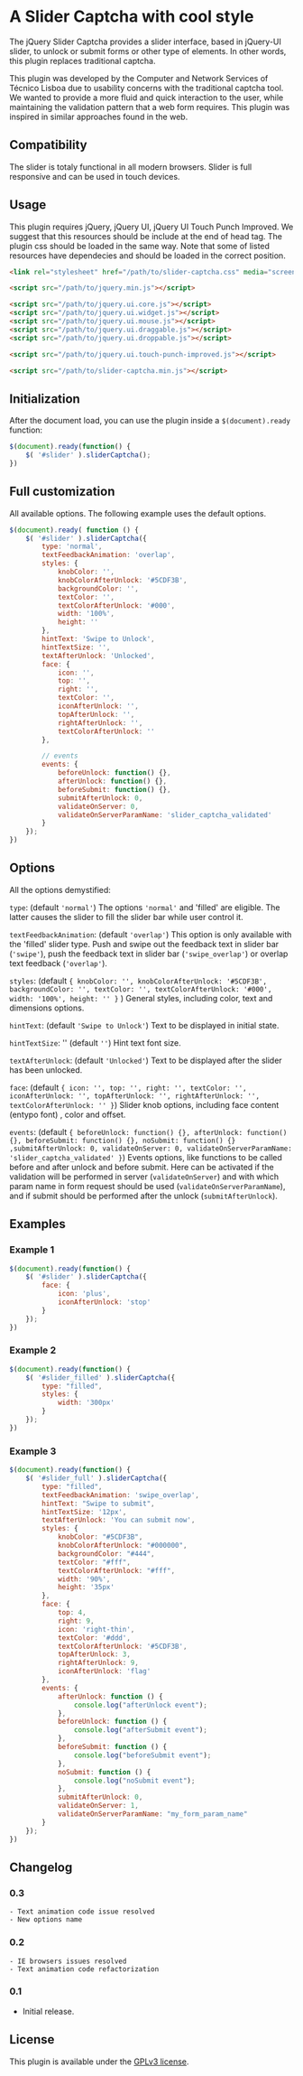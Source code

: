 A Slider Captcha with cool style
========================

The jQuery Slider Captcha provides a slider interface, based in jQuery-UI slider, to unlock or submit forms or other type of elements. In other words, this plugin replaces traditional captcha. 

This plugin was developed by the Computer and Network Services of Técnico Lisboa due to usability concerns with the traditional captcha tool. We wanted to provide a more fluid and quick interaction to the user, while maintaining the validation pattern that a web form requires. This plugin was inspired in similar approaches found in the web.


## Compatibility

The slider is totaly functional in all modern browsers. Slider is full responsive and can be used in touch devices.


## Usage

This plugin requires jQuery, jQuery UI, jQuery UI Touch Punch Improved. We suggest that this resources should be include at the end of head tag. The plugin css should be loaded in the same way. Note that some of listed resources have dependecies and should be loaded in the correct position.

```html
<link rel="stylesheet" href="/path/to/slider-captcha.css" media="screen">

<script src="/path/to/jquery.min.js"></script>

<script src="/path/to/jquery.ui.core.js"></script>
<script src="/path/to/jquery.ui.widget.js"></script>
<script src="/path/to/jquery.ui.mouse.js"></script>
<script src="/path/to/jquery.ui.draggable.js"></script>
<script src="/path/to/jquery.ui.droppable.js"></script>

<script src="/path/to/jquery.ui.touch-punch-improved.js"></script>

<script src="/path/to/slider-captcha.min.js"></script>
```

## Initialization

After the document load, you can use the plugin inside a `$(document).ready` function:

```javascript
$(document).ready(function() {
	$( '#slider' ).sliderCaptcha();	
})
```

## Full customization

All available options. The following example uses the default options.

```javascript
$(document).ready( function () {
	$( '#slider' ).sliderCaptcha({
		type: 'normal',
		textFeedbackAnimation: 'overlap',
		styles: {
			knobColor: '',
			knobColorAfterUnlock: '#5CDF3B',
			backgroundColor: '',
			textColor: '',
			textColorAfterUnlock: '#000',
			width: '100%',
			height: ''
		},
		hintText: 'Swipe to Unlock',
		hintTextSize: '',
		textAfterUnlock: 'Unlocked',
		face: {
			icon: '',
			top: '',
			right: '',
			textColor: '',
			iconAfterUnlock: '',
			topAfterUnlock: '',
			rightAfterUnlock: '',
			textColorAfterUnlock: ''
		},

		// events
		events: {
			beforeUnlock: function() {},
			afterUnlock: function() {},
			beforeSubmit: function() {},
			submitAfterUnlock: 0,
			validateOnServer: 0,
			validateOnServerParamName: 'slider_captcha_validated'
		}		
	});
})
```

## Options

All the options demystified:

`type`: (default `'normal'`) The options `'normal'` and 'filled' are eligible. The latter causes the slider to fill the slider bar while user control it.

`textFeedbackAnimation`: (default `'overlap'`) This option is only available with the 'filled' slider type. Push and swipe out the feedback text in slider bar (`'swipe'`), push the feedback text in slider bar (`'swipe_overlap'`) or overlap text feedback (`'overlap'`).

`styles`: (default `{ knobColor: '', knobColorAfterUnlock: '#5CDF3B', backgroundColor: '', textColor: '', textColorAfterUnlock: '#000', width: '100%', height: '' }` ) General styles, including color, text and dimensions options.

`hintText`: (default `'Swipe to Unlock'`) Text to be displayed in initial state.

`hintTextSize`: '' (default `''`) Hint text font size.

`textAfterUnlock`: (default `'Unlocked'`) Text to be displayed after the slider has been unlocked.

`face`: (default `{ icon: '', top: '', right: '', textColor: '', iconAfterUnlock: '', topAfterUnlock: '', rightAfterUnlock: '', textColorAfterUnlock: '' }`) Slider knob options, including face content (entypo font) , color and offset.

`events`: (default `{ beforeUnlock: function() {}, afterUnlock: function() {}, beforeSubmit: function() {}, noSubmit: function() {} ,submitAfterUnlock: 0, validateOnServer: 0, validateOnServerParamName: 'slider_captcha_validated' }`) Events options, like functions to be called before and after unlock and before submit. Here can be activated if the validation will be performed in server (`validateOnServer`) and with which param name in form request should be used (`validateOnServerParamName`), and if submit should be performed after the unlock (`submitAfterUnlock`).


## Examples

### Example 1

```javascript
$(document).ready(function() {
	$( '#slider' ).sliderCaptcha({
		face: {
			icon: 'plus',
			iconAfterUnlock: 'stop'
		}
	});
})
```

### Example 2

```javascript
$(document).ready(function() {
	$( '#slider_filled' ).sliderCaptcha({
		type: "filled",
		styles: {
			width: '300px'
		}
	});
})
```

### Example 3

```javascript
$(document).ready(function() {
	$( '#slider_full' ).sliderCaptcha({
		type: "filled",
		textFeedbackAnimation: 'swipe_overlap',
		hintText: "Swipe to submit",
		hintTextSize: '12px',
		textAfterUnlock: 'You can submit now',
		styles: {
			knobColor: "#5CDF3B",
			knobColorAfterUnlock: "#000000",
			backgroundColor: "#444",
			textColor: "#fff",
			textColorAfterUnlock: "#fff",
			width: '90%',
			height: '35px'
		},
		face: {
			top: 4,
			right: 9,
			icon: 'right-thin',
			textColor: '#ddd',
			textColorAfterUnlock: '#5CDF3B',
			topAfterUnlock: 3,
			rightAfterUnlock: 9,				
			iconAfterUnlock: 'flag'
		},
		events: {
			afterUnlock: function () {
				console.log("afterUnlock event");
			},
			beforeUnlock: function () {
				console.log("afterSubmit event");
			},
			beforeSubmit: function () {
				console.log("beforeSubmit event");
			},
			noSubmit: function () {
				console.log("noSubmit event");
			},			
			submitAfterUnlock: 0,
			validateOnServer: 1,
			validateOnServerParamName: "my_form_param_name"
		}
	});
})
```


## Changelog

### 0.3
	- Text animation code issue resolved
	- New options name

### 0.2
	- IE browsers issues resolved
	- Text animation code refactorization

### 0.1
 - Initial release.

## License

This plugin is available under the [GPLv3 license](https://www.gnu.org/copyleft/gpl.html).